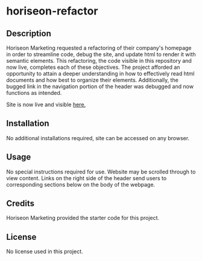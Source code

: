 # horiseon-refactor

## Description
Horiseon Marketing requested a refactoring of their company's homepage in order to streamline code, debug the site, and update html to render it with semantic elements. This refactoring, the code visible in this repository and now live, completes each of these objectives. The project afforded an opportunity to attain a deeper understanding in how to effectively read html documents and how best to organize their elements. Additionally, the bugged link in the navigation portion of the header was debugged and now functions as intended. 

Site is now live and visible [here.](https://csanchezwagenbach.github.io/horiseon-refactor/)

## Installation
No additional installations required, site can be accessed on any browser. 

## Usage
No special instructions required for use. Website may be scrolled through to view content. Links on the right side of the header send users to corresponding sections below on the body of the webpage. 

## Credits
Horiseon Marketing provided the starter code for this project.

## License
No license used in this project.